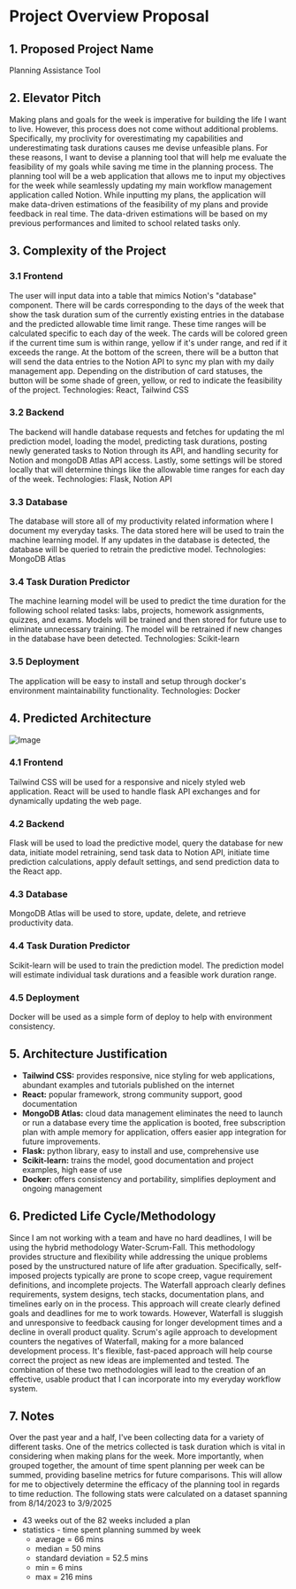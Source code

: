 # Project Overview Proposal

## 1. Proposed Project Name
Planning Assistance Tool

## 2. Elevator Pitch
Making plans and goals for the week is imperative for building the life I want to live. However, this process does not come without additional problems. Specifically, my proclivity for overestimating my capabilities and underestimating task durations causes me devise unfeasible plans. For these reasons, I want to devise a planning tool that will help me evaluate the feasibility of my goals while saving me time in the planning process. The planning tool will be a web application that allows me to input my objectives for the week while seamlessly updating my main workflow management application called Notion. While inputting my plans, the application will make data-driven estimations of the feasibility of my plans and provide feedback in real time. The data-driven estimations will be based on my previous performances and limited to school related tasks only.

## 3. Complexity of the Project
### 3.1 Frontend
The user will input data into a table that mimics Notion's "database" component. There will be cards corresponding to the days of the week that show the task duration sum of the currently existing entries in the database and the predicted allowable time limit range. These time ranges will be calculated specific to each day of the week. The cards will be colored green if the current time sum is within range, yellow if it's under range, and red if it exceeds the range. At the bottom of the screen, there will be a button that will send the data entries to the Notion API to sync my plan with my daily management app. Depending on the distribution of card statuses, the button will be some shade of green, yellow, or red to indicate the feasibility of the project. Technologies: React, Tailwind CSS

### 3.2 Backend
The backend will handle database requests and fetches for updating the ml prediction model, loading the model, predicting task durations, posting newly generated tasks to Notion through its API, and handling security for Notion and mongoDB Atlas API access. Lastly, some settings will be stored locally that will determine things like the allowable time ranges for each day of the week. Technologies: Flask, Notion API

### 3.3 Database
The database will store all of my productivity related information where I document my everyday tasks. The data stored here will be used to train the machine learning model. If any updates in the database is detected, the database will be queried to retrain the predictive model. Technologies: MongoDB Atlas

### 3.4 Task Duration Predictor
The machine learning model will be used to predict the time duration for the following school related tasks: labs, projects, homework assignments, quizzes, and exams. Models will be trained and then stored for future use to eliminate unnecessary training. The model will be retrained if new changes in the database have been detected.
Technologies: Scikit-learn

### 3.5 Deployment
The application will be easy to install and setup through docker's environment maintainability functionality.
Technologies: Docker

## 4. Predicted Architecture
![Image](https://github.com/user-attachments/assets/e1996ab0-0d2d-4613-a773-6977feaba994)
### 4.1 Frontend
Tailwind CSS will be used for a responsive and nicely styled web application. React will be used to handle flask API exchanges and for dynamically updating the web page.

### 4.2 Backend
Flask will be used to load the predictive model, query the database for new data, initiate model retraining, send task data to Notion API, initiate time prediction calculations, apply default settings, and send prediction data to the React app.

### 4.3 Database
MongoDB Atlas will be used to store, update, delete, and retrieve productivity data.

### 4.4 Task Duration Predictor
Scikit-learn will be used to train the prediction model. The prediction model will estimate individual task durations and a feasible work duration range.

### 4.5 Deployment
Docker will be used as a simple form of deploy to help with environment consistency.

## 5. Architecture Justification
- **Tailwind CSS:** provides responsive, nice styling for web applications, abundant examples and tutorials published on the internet
- **React:** popular framework, strong community support, good documentation
- **MongoDB Atlas:** cloud data management eliminates the need to launch or run a database every time the application is booted, free subscription plan with ample memory for application, offers easier app integration for future improvements.
- **Flask:** python library, easy to install and use, comprehensive use
- **Scikit-learn:** trains the model, good documentation and project examples, high ease of use
- **Docker:** offers consistency and portability, simplifies deployment and ongoing management

## 6. Predicted Life Cycle/Methodology
Since I am not working with a team and have no hard deadlines, I will be using the hybrid methodology Water-Scrum-Fall. This methodology provides structure and flexibility while addressing the unique problems posed by the unstructured nature of life after graduation. Specifically, self-imposed projects typically are prone to scope creep, vague requirement definitions, and incomplete projects. The Waterfall approach clearly defines requirements, system designs, tech stacks, documentation plans, and timelines early on in the process. This approach will create clearly defined goals and deadlines for me to work towards. However, Waterfall is sluggish and unresponsive to feedback causing for longer development times and a decline in overall product quality. Scrum's agile approach to development counters the negatives of Waterfall, making for a more balanced development process. It's flexible, fast-paced approach will help course correct the project as new ideas are implemented and tested. The combination of these two methodologies will lead to the creation of an effective, usable product that I can incorporate into my everyday workflow system.

## 7. Notes
Over the past year and a half, I've been collecting data for a variety of different tasks. One of the metrics collected is task duration which is vital in considering when making plans for the week. More importantly, when grouped together, the amount of time spent planning per week can be summed, providing baseline metrics for future comparisons. This will allow for me to objectively determine the efficacy of the planning tool in regards to time reduction. The following stats were calculated on a dataset spanning from 8/14/2023 to 3/9/2025
* 43 weeks out of the 82 weeks included a plan
* statistics - time spent planning summed by week
  * average = 66 mins
  * median = 50 mins
  * standard deviation = 52.5 mins
  * min = 6 mins
  * max = 216 mins
